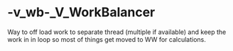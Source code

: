 # -v_wb-_V_WorkBalancer
Way to off load work to separate thread (multiple if available) and keep the work in in loop so most of things get moved to WW for calculations.
